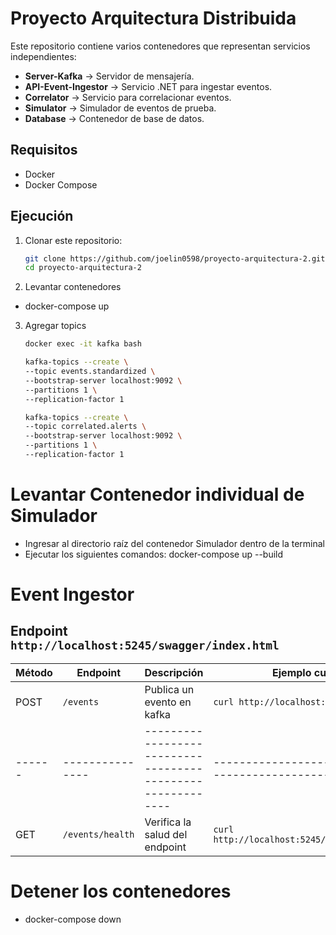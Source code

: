 # Proyecto Arquitectura Distribuida

Este repositorio contiene varios contenedores que representan servicios independientes:

- **Server-Kafka** → Servidor de mensajería.
- **API-Event-Ingestor** → Servicio .NET para ingestar eventos.
- **Correlator** → Servicio para correlacionar eventos.
- **Simulator** → Simulador de eventos de prueba.
- **Database** → Contenedor de base de datos.

## Requisitos

- Docker
- Docker Compose

## Ejecución

1. Clonar este repositorio:
   ```bash
   git clone https://github.com/joelin0598/proyecto-arquitectura-2.git
   cd proyecto-arquitectura-2
   ```
2. Levantar contenedores

- docker-compose up

3. Agregar topics

   ```bash
   docker exec -it kafka bash

   kafka-topics --create \
   --topic events.standardized \
   --bootstrap-server localhost:9092 \
   --partitions 1 \
   --replication-factor 1

   kafka-topics --create \
   --topic correlated.alerts \
   --bootstrap-server localhost:9092 \
   --partitions 1 \
   --replication-factor 1
   ```

# Levantar Contenedor individual de Simulador

- Ingresar al directorio raíz del contenedor Simulador dentro de la terminal
- Ejecutar los siguientes comandos: docker-compose up --build

# Event Ingestor

## Endpoint `http://localhost:5245/swagger/index.html`

| Método | Endpoint         | Descripción                                                | Ejemplo curl                                      |
| ------ | ---------------- | ---------------------------------------------------------- | ------------------------------------------------- |
| POST   | `/events`        | Publica un evento en kafka                                 | `curl http://localhost:5245/events`               |
| ------ | ---------------  | ---------------------------------------------------------- | ------------------------------------------------- |
| GET    | `/events/health` | Verifica la salud del endpoint                             | `curl http://localhost:5245/events/health`        |

# Detener los contenedores

- docker-compose down
